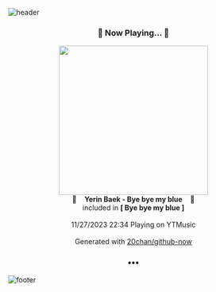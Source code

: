 ![header](https://capsule-render.vercel.app/api?type=wave&height=170&section=header&fontColor=090707&fontAlignX=45&fontAlignY=65&fontSize=100)

<h3 align="center">🎵 Now Playing... 🎵</h3>
<p align="center">
  <a href="https://music.youtube.com/watch?v=tiFpz-FxSJg">
    <img width="300" src="https://lh3.googleusercontent.com/EN6MppEhywxNeUjcI_39OJWyrGZzlfh0I6b-cmvRb3oJ_ZxeLqhjPwc7_z0AD6Zj9lsBREUoB7DnDhYO">
  </a>
  <br>
  🎵&nbsp&nbsp&nbsp <b>Yerin Baek - Bye bye my blue</b> &nbsp&nbsp&nbsp🎵
  <br>
  included in <b>[ Bye bye my blue ]</b>
  
  <br />
  <br />
  11/27/2023 22:34 Playing on YTMusic
  <br />
  <br />
  Generated with <a href="https://github.com/20chan/github-now">20chan/github-now</a>
</p>

<h3 align="center">•••</h3>

![footer](https://capsule-render.vercel.app/api?type=wave&height=150&section=footer)
